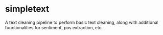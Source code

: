 # simpletext
A text cleaning pipeline to perform basic text cleaning, along with additional functionalities for sentiment, pos extraction, etc.
